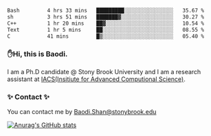 <!--START_SECTION:waka-->

```txt
Bash         4 hrs 33 mins   █████████░░░░░░░░░░░░░░░░   35.67 %
sh           3 hrs 51 mins   ███████▓░░░░░░░░░░░░░░░░░   30.27 %
C++          1 hr 20 mins    ██▓░░░░░░░░░░░░░░░░░░░░░░   10.54 %
Text         1 hr 5 mins     ██░░░░░░░░░░░░░░░░░░░░░░░   08.55 %
C            41 mins         █▒░░░░░░░░░░░░░░░░░░░░░░░   05.40 %
```

<!--END_SECTION:waka-->

### ✋Hi, this is Baodi. 

I am a Ph.D candidate @ Stony Brook University and I am a research assistant at [IACS(Insitiute for Advanced Computional Science)](https://iacs.stonybrook.edu/).

### ✨ Contact ✨

You can contact me by [Baodi.Shan@stonybrook.edu](mailto:Baodi.Shan@stonybrook.edu)

[![Anurag's GitHub stats](https://github-readme-stats.vercel.app/api?username=lwshanbd&theme=jolly&show_icons=true&count_private=true&include_all_commits=true)](https://github.com/anuraghazra/github-readme-stats)



<!--
**lwshanbd/lwshanbd** is a ✨ _special_ ✨ repository because its `README.md` (this file) appears on your GitHub profile.

Here are some ideas to get you started:

- 🔭 I’m currently working on ...
- 🌱 I’m currently learning ...
- 👯 I’m looking to collaborate on ...
- 🤔 I’m looking for help with ...
- 💬 Ask me about ...
- 📫 How to reach me: ...
- 😄 Pronouns: ...
- ⚡ Fun fact: ...
-->

